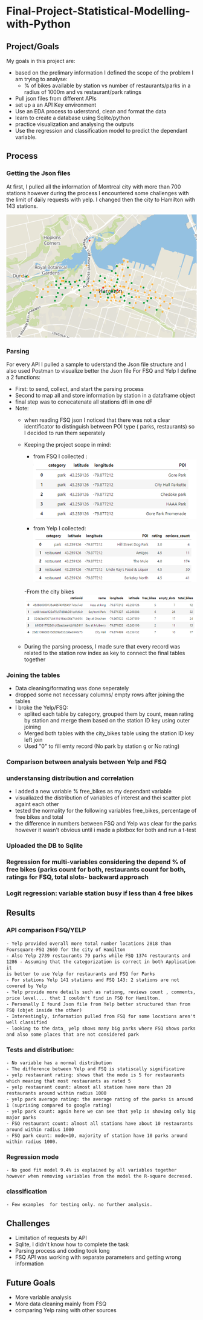 # Final-Project-Statistical-Modelling-with-Python

## Project/Goals
My goals in this project are:
- based on the prelimary information I defined the scope of the problem I am trying to analyse:
    - % of bikes available by station vs number of restaurants/parks in a radius of 1000m
      and vs restaurant/park ratings
- Pull json files from different APIs
- set up a an API Key environment
- Use an EDA process to uderstand, clean and format the data
- learn to create a database using Sqlite/python
- practice visualization and analysing the outputs
- Use the regression and classification model to predict the dependant variable.

## Process
### Getting the Json files
At first, I pulled all the information of Montreal city with more than 700 stations however during the process I encountered some challenges with the limit of daily requests with yelp. I changed then the city to Hamilton with 143 stations.

![Alt text](images/Map.png)



### Parsing 
For every API I pulled a sample to uderstand the Json file structure and I also used Postman to visualize better the Json file
For FSQ and Yelp I define a 2 functions:
- First: to send, collect, and start the parsing process
- Second to map all and store information by station in a dataframe object
- final step was to conecatenate all stations dfi in one dF
- Note: 
    - when reading FSQ json I noticed that there was not a clear identificator to distinguish between POI type ( parks, restaurants) so
    I decided to run them seperately

    - Keeping the project scope in mind: 
        - from FSQ I collected :
        ![FSQ](images/FSQ.png) 
        
        
        - from Yelp I collected:
        ![Yelp](images/Yelp.png)
    
        -From the city bikes    
        ![Bikes](images/City%20bikes.png)
        
    - During the parsing process, I made sure that every record was related to the station row index as key to connect the final tables together

  
### Joining the tables
 - Data cleaning/formating was done seperately
 - dropped some not necessary columns/ empty rows after joining the tables
 - I broke the Yelp/FSQ:
     - splited each table by category, grouped them by count, mean rating by station and merge them based on the station ID key 
         using outer joining
     -  Merged both tables with the city_bikes table using the station ID key left join
     - Used "0" to fill emty record (No park by station g or No rating) 
 
### Comparison between analysis between Yelp and FSQ

### understansing distribution and correlation
- I added a new variable % free_bikes as my dependant variable
- visualiazed the distribution of variables of interest and thei scatter plot againt each other
- tested the normality for the following variables free_bikes, percentage of free bikes and total
- the difference in numbers between FSQ and Yelp was clear for the parks however it wasn't obvious until i made a plotbox for both and run a t-test
### Uploaded the DB to Sqlite

### Regression for multi-variables considering the depend % of free bikes  (parks count for both, restaurants count for both, ratings for FSQ, total slots- backward approach

### Logit regression: variable station busy if less than 4 free bikes

## Results

### API comparison FSQ/YELP
    
    - Yelp provided overall more total number locations 2818 than Foursquare-FSQ 2660 for the city of Hamilton
    - Also Yelp 2739 restaurants 79 parks while FSQ 1374 restaurants and 1286 - Assuming that the categorization is correct in both Application it 
    is better to use Yelp for restaurants and FSQ for Parks
    - For stations Yelp 141 stations and FSQ 143: 2 stations are not covered by Yelp
    - Yelp provide more details such as rationg, reviews count , comments, price level.... that I couldn't find in FSQ for Hamilton.
    - Personally I found Json file from Yelp better structured than from FSQ (objet inside the other)
    - Interestingly, information pulled from FSQ for some locations aren't well classified
    - looking to the data_ yelp shows many big parks where FSQ shows parks and also some places that are not considered park

### Tests and distribution: 
    - No variable has a normal distribution
    - The difference between Yelp and FSQ is statiscally significative
    - yelp restaurant rating: shows that the mode is 5 for restaurants which meaning that most restaurants as rated 5
    - yelp restaurant count: almost all station have more than 20 restaurants around within radius 1000
    - yelp park average rating: the average rating of the parks is around 1 (suprising compared to google rating)
    - yelp park count: again here we can see that yelp is showing only big major parks
    - FSQ restaurant count: almost all stations have about 10 restaurants around within radius 1000
    - FSQ park count: mode=10, majority of station have 10 parks around within radius 1000. 
    
### Regression mode
    - No good fit model 9.4% is explained by all variables together however when removing variables from the model the R-square decresed.
### classification
    - Few examples  for testing only. no further analysis.



## Challenges 
- Limitation of requests by API
- Sqlite, I didn't know how to complete the task
- Parsing process and coding took long
- FSQ API was working with separate parameters and getting wrong information


## Future Goals
- More variable analysis
- More data cleaning mainly from FSQ
- comparing Yelp raing with other sources

